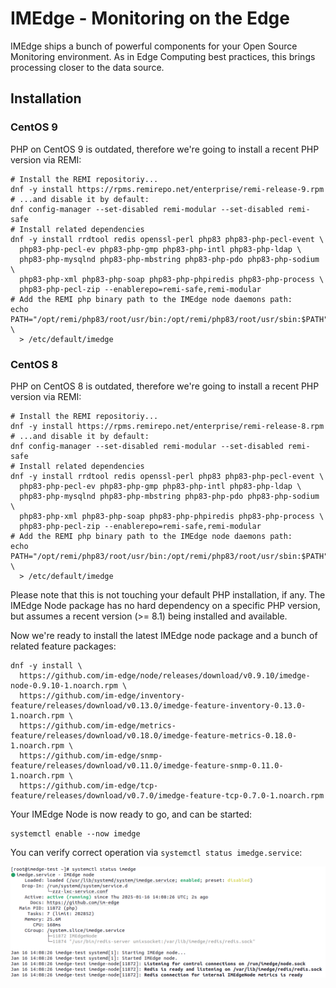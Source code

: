 IMEdge - Monitoring on the Edge
===============================

IMEdge ships a bunch of powerful components for your Open Source Monitoring
environment. As in Edge Computing best practices, this brings processing
closer to the data source.

Installation
------------

### CentOS 9

PHP on CentOS 9 is outdated, therefore we're going to install a recent PHP
version via REMI:

```shell
# Install the REMI repositoriy...
dnf -y install https://rpms.remirepo.net/enterprise/remi-release-9.rpm
# ...and disable it by default:
dnf config-manager --set-disabled remi-modular --set-disabled remi-safe
# Install related dependencies
dnf -y install rrdtool redis openssl-perl php83 php83-php-pecl-event \
  php83-php-pecl-ev php83-php-gmp php83-php-intl php83-php-ldap \
  php83-php-mysqlnd php83-php-mbstring php83-php-pdo php83-php-sodium \
  php83-php-xml php83-php-soap php83-php-phpiredis php83-php-process \
  php83-php-pecl-zip --enablerepo=remi-safe,remi-modular
# Add the REMI php binary path to the IMEdge node daemons path:
echo PATH="/opt/remi/php83/root/usr/bin:/opt/remi/php83/root/usr/sbin:$PATH" \
  > /etc/default/imedge
```

### CentOS 8

PHP on CentOS 8 is outdated, therefore we're going to install a recent PHP
version via REMI:

```shell
# Install the REMI repositoriy...
dnf -y install https://rpms.remirepo.net/enterprise/remi-release-8.rpm
# ...and disable it by default:
dnf config-manager --set-disabled remi-modular --set-disabled remi-safe
# Install related dependencies
dnf -y install rrdtool redis openssl-perl php83 php83-php-pecl-event \
  php83-php-pecl-ev php83-php-gmp php83-php-intl php83-php-ldap \
  php83-php-mysqlnd php83-php-mbstring php83-php-pdo php83-php-sodium \
  php83-php-xml php83-php-soap php83-php-phpiredis php83-php-process \
  php83-php-pecl-zip --enablerepo=remi-safe,remi-modular
# Add the REMI php binary path to the IMEdge node daemons path:
echo PATH="/opt/remi/php83/root/usr/bin:/opt/remi/php83/root/usr/sbin:$PATH" \
  > /etc/default/imedge
```

Please note that this is not touching your default PHP installation, if any.
The IMEdge Node package has no hard dependency on a specific PHP version, but
assumes a recent version (>= 8.1) being installed and available.

Now we're ready to install the latest IMEdge node package and a bunch of related
feature packages:

```shell
dnf -y install \
  https://github.com/im-edge/node/releases/download/v0.9.10/imedge-node-0.9.10-1.noarch.rpm \
  https://github.com/im-edge/inventory-feature/releases/download/v0.13.0/imedge-feature-inventory-0.13.0-1.noarch.rpm \
  https://github.com/im-edge/metrics-feature/releases/download/v0.18.0/imedge-feature-metrics-0.18.0-1.noarch.rpm \
  https://github.com/im-edge/snmp-feature/releases/download/v0.11.0/imedge-feature-snmp-0.11.0-1.noarch.rpm \
  https://github.com/im-edge/tcp-feature/releases/download/v0.7.0/imedge-feature-tcp-0.7.0-1.noarch.rpm
```

Your IMEdge Node is now ready to go, and can be started:

```shell
systemctl enable --now imedge
```

You can verify correct operation via `systemctl status imedge.service`:

![IMEdge Node daemon status](doc/screenshot/00_preview/0001_systemctl-status.png)

